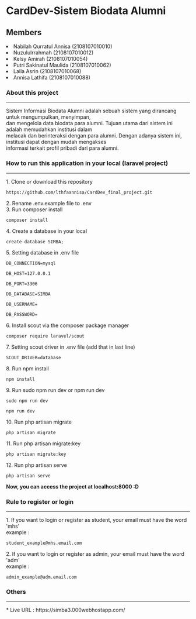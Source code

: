 # CardDev-Sistem Biodata Alumni

## Members

<li>Nabilah Qurratul Annisa (2108107010010)</li>
<li>Nuzululrrahmah (2108107010012)</li>
<li>Kelsy Amirah (2108107010054)</li>
<li>Putri Sakinatul Maulida (2108107010062)</li>
<li>Laila Asrin (2108107010068)</li>
<li>Annisa Lathifa (2108107010088)</li>

### About this project
<hr>
<p>Sistem Informasi Biodata Alumni adalah sebuah sistem yang dirancang untuk mengumpulkan, menyimpan, <br>
dan mengelola data biodata para alumni. Tujuan utama dari sistem ini adalah memudahkan institusi dalam <br>
melacak dan berinteraksi dengan para alumni. Dengan adanya sistem ini, institusi dapat dengan mudah mengakses <br>
informasi terkait profil pribadi dari para alumni.</p>


 ### How to run this application in your local (laravel project)
 <hr>
1. Clone or download this repository
<pre><code>https://github.com/lthfaannisa/CardDev_final_project.git</code></pre>
2. Rename .env.example file to .env<br>
3. Run composer install
<pre><code>composer install</code></pre>
4. Create a database in your local
<pre><code>create database SIMBA;</code></pre>
5. Setting database in .env file
<pre><code>DB_CONNECTION=mysql<br>
DB_HOST=127.0.0.1<br>
DB_PORT=3306<br>
DB_DATABASE=SIMBA<br>
DB_USERNAME=<your_username><br>
DB_PASSWORD=<your_password></code></pre>
6. Install scout via the composer package manager
<pre><code>composer require laravel/scout</code></pre>
7. Setting scout driver in .env file (add that in last line)
<pre><code>SCOUT_DRIVER=database</code></pre>
8. Run npm install
<pre><code>npm install</code></pre>
9. Run sudo npm run dev or npm run dev
<pre><code>sudo npm run dev</code></pre>
<pre><code>npm run dev</code></pre>
10. Run php artisan migrate
<pre><code>php artisan migrate</code></pre>
11. Run php artisan migrate:key
<pre><code>php artisan migrate:key</code></pre>
12. Run php artisan serve
<pre><code>php artisan serve</code></pre>

<b>Now, you can access the project at localhost:8000 :D</b>

### Rule to register or login
<hr>
1. If you want to login or register as student, your email must have the word 'mhs'<br>
example :
<pre><code>student_example@mhs.email.com</code></pre>
2. If you want to login or register as admin, your email must have the word 'adm'<br>
example :
<pre><code>admin_example@adm.email.com</code></pre>

### Others
<hr>
* Live URL : https://simba3.000webhostapp.com/
